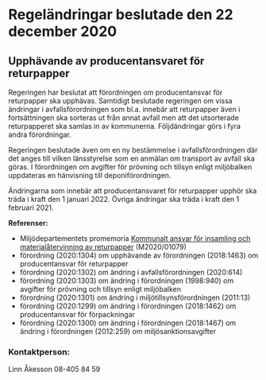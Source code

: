# Regeländringar beslutade den 22 december 2020

## Upphävande av producentansvaret för returpapper

Regeringen har beslutat att förordningen om producentansvar för returpapper ska upphävas. Samtidigt beslutade regeringen om vissa ändringar i avfallsförordningen som bl.a. innebär att returpapper även i fortsättningen ska sorteras ut från annat avfall men att det utsorterade returpapperet ska samlas in av kommunerna. Följdändringar görs i fyra andra förordningar.

Regeringen beslutade även om en ny bestämmelse i avfallsförordningen där det anges till vilken länsstyrelse som en anmälan om transport av avfall ska göras. I förordningen om avgifter för prövning och tillsyn enligt miljöbalken uppdateras en hänvisning till deponiförordningen.

Ändringarna som innebär att producentansvaret för returpapper upphör ska träda i kraft den 1 januari 2022\. Övriga ändringar ska träda i kraft den 1 februari 2021\.

**Referenser:**

* Miljödepartementets promemoria [Kommunalt ansvar för insamling och materialåtervinning av returpapper](/remisser/2020/07/remiss-av-promemoria-kommunalt-ansvar-for-insamling-och-materialatervinning-av-returpapper/ "Kommunalt ansvar för insamling och materialåtervinning av returpapper") (M2020/01079\)
* förordning (2020:1304\) om upphävande av förordningen (2018:1463\) om producentansvar för returpapper
* förordning (2020:1302\) om ändring i avfallsförordningen (2020:614\)
* förordning (2020:1303\) om ändring i förordningen (1998:940\) om avgifter för prövning och tillsyn enligt miljöbalken
* förordning (2020:1301\) om ändring i miljötillsynsförordningen (2011:13\)
* förordning (2020:1299\) om ändring i förordningen (2018:1462\) om producentansvar för förpackningar
* förordning (2020:1300\) om ändring i förordningen (2018:1467\) om ändring i förordningen (2012:259\) om miljösanktionsavgifter

### Kontaktperson:

Linn Åkesson 08\-405 84 59

